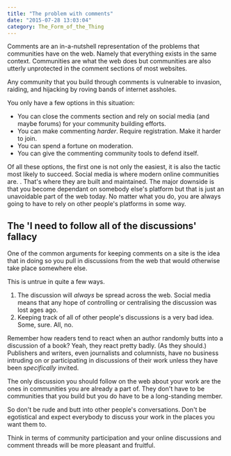 ```yaml
---
title: "The problem with comments"
date: "2015-07-28 13:03:04"
category: The_Form_of_the_Thing
---
```


Comments are an in-a-nutshell representation of the problems that communities have on the web. Namely that everything exists in the same context. Communities are what the web does but communities are also utterly unprotected in the comment sections of most websites.

Any community that you build through comments is vulnerable to invasion, raiding, and hijacking by roving bands of internet assholes.

You only have a few options in this situation:

* You can close the comments section and rely on social media (and maybe forums) for your community building efforts.
* You can make commenting *harder*. Require registration. Make it harder to join.
* You can spend a fortune on moderation.
* You can give the commenting community tools to defend itself.

Of all these options, the first one is not only the easiest, it is also the tactic most likely to succeed. Social media is where modern online communities are. . That's where they are built and maintained. The major downside is that you become dependant on somebody else's platform but that is just an unavoidable part of the web today. No matter what you do, you are always going to have to rely on other people's platforms in some way.

## The 'I need to follow all of the discussions' fallacy

One of the common arguments for keeping comments on a site is the idea that in doing so you pull in discussions from the web that would otherwise take place somewhere else.

This is untrue in quite a few ways.

1. The discussion will *always* be spread across the web. Social media means that any hope of controlling or centralising the discussion was lost ages ago.
2. Keeping track of all of other people's discussions is a very bad idea. Some, sure. All, no.

Remember how readers tend to react when an author randomly butts into a discussion of a book? Yeah, they react pretty badly. (As they should.) Publishers and writers, even journalists and columnists, have no business intruding on or participating in discussions of their work unless they have been *specifically* invited.

The only discussion you should follow on the web about your work are the ones in communities you are already a part of. They don't have to be communities that you build but you do have to be a long-standing member.

So don't be rude and butt into other people's conversations. Don't be egotistical and expect everybody to discuss your work in the places you want them to.

Think in terms of community participation and your online discussions and comment threads will be more pleasant and fruitful.
